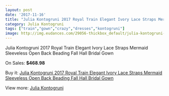 ```yaml
---
layout: post
date: '2017-11-16'
title: "Julia Kontogruni 2017 Royal Train Elegant Ivory Lace Straps Mermaid Sleeveless Open Back Beading Fall Hall Bridal Gown"
category: Julia Kontogruni
tags: ["train","gown","crazy","dresses","kontogruni"]
image: http://img.eudances.com/29056-thickbox_default/julia-kontogruni-2017-royal-train-elegant-ivory-lace-straps-mermaid-sleeveless-open-back-beading-fall-hall-bridal-gown.jpg
---
```

Julia Kontogruni 2017 Royal Train Elegant Ivory Lace Straps Mermaid Sleeveless Open Back Beading Fall Hall Bridal Gown

On Sales: **$468.98**
<a href="https://www.eudances.com/en/julia-kontogruni/9480-julia-kontogruni-2017-royal-train-elegant-ivory-lace-straps-mermaid-sleeveless-open-back-beading-fall-hall-bridal-gown.html"><amp-img layout="responsive" width="600" height="600" src="//img.eudances.com/29056-thickbox_default/julia-kontogruni-2017-royal-train-elegant-ivory-lace-straps-mermaid-sleeveless-open-back-beading-fall-hall-bridal-gown.jpg" alt="Julia Kontogruni 2017 Royal Train Elegant Ivory Lace Straps Mermaid Sleeveless Open Back Beading Fall Hall Bridal Gown 0" /></a>
<a href="https://www.eudances.com/en/julia-kontogruni/9480-julia-kontogruni-2017-royal-train-elegant-ivory-lace-straps-mermaid-sleeveless-open-back-beading-fall-hall-bridal-gown.html"><amp-img layout="responsive" width="600" height="600" src="//img.eudances.com/29059-thickbox_default/julia-kontogruni-2017-royal-train-elegant-ivory-lace-straps-mermaid-sleeveless-open-back-beading-fall-hall-bridal-gown.jpg" alt="Julia Kontogruni 2017 Royal Train Elegant Ivory Lace Straps Mermaid Sleeveless Open Back Beading Fall Hall Bridal Gown 1" /></a>
<a href="https://www.eudances.com/en/julia-kontogruni/9480-julia-kontogruni-2017-royal-train-elegant-ivory-lace-straps-mermaid-sleeveless-open-back-beading-fall-hall-bridal-gown.html"><amp-img layout="responsive" width="600" height="600" src="//img.eudances.com/29058-thickbox_default/julia-kontogruni-2017-royal-train-elegant-ivory-lace-straps-mermaid-sleeveless-open-back-beading-fall-hall-bridal-gown.jpg" alt="Julia Kontogruni 2017 Royal Train Elegant Ivory Lace Straps Mermaid Sleeveless Open Back Beading Fall Hall Bridal Gown 2" /></a>
<a href="https://www.eudances.com/en/julia-kontogruni/9480-julia-kontogruni-2017-royal-train-elegant-ivory-lace-straps-mermaid-sleeveless-open-back-beading-fall-hall-bridal-gown.html"><amp-img layout="responsive" width="600" height="600" src="//img.eudances.com/29057-thickbox_default/julia-kontogruni-2017-royal-train-elegant-ivory-lace-straps-mermaid-sleeveless-open-back-beading-fall-hall-bridal-gown.jpg" alt="Julia Kontogruni 2017 Royal Train Elegant Ivory Lace Straps Mermaid Sleeveless Open Back Beading Fall Hall Bridal Gown 3" /></a>

Buy it: [Julia Kontogruni 2017 Royal Train Elegant Ivory Lace Straps Mermaid Sleeveless Open Back Beading Fall Hall Bridal Gown](https://www.eudances.com/en/julia-kontogruni/9480-julia-kontogruni-2017-royal-train-elegant-ivory-lace-straps-mermaid-sleeveless-open-back-beading-fall-hall-bridal-gown.html "Julia Kontogruni 2017 Royal Train Elegant Ivory Lace Straps Mermaid Sleeveless Open Back Beading Fall Hall Bridal Gown")

View more: [Julia Kontogruni](https://www.eudances.com/en/130-julia-kontogruni "Julia Kontogruni")